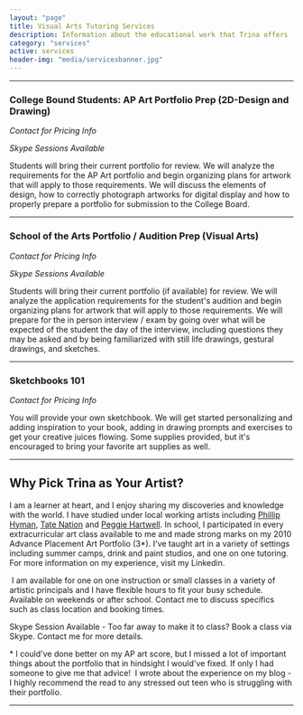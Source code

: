 ```yaml
---
layout: "page"
title: Visual Arts Tutoring Services
description: Information about the educational work that Trina offers
category: "services"
active: services
header-img: "media/servicesbanner.jpg"
---
```




  



-------

### College Bound Students: AP Art Portfolio Prep (2D-Design and Drawing)

_Contact for Pricing Info_

_Skype Sessions Available_

  

Students will bring their current portfolio for review. We will analyze the requirements for the AP Art portfolio and begin organizing plans for artwork that will apply to those requirements. We will discuss the elements of design, how to correctly photograph artworks for digital display and how to properly prepare a portfolio for submission to the College Board.

  



----------------------------------------------------------------------------------------------------------------------------------------------------------------------------------------------------------------------------------------------------------------------------------------------------------------------------------------------------------------------------------------------------------------------------------------------

### School of the Arts Portfolio / Audition Prep (Visual Arts)

_Contact for Pricing Info_

_Skype Sessions Available_

  

Students will bring their current portfolio (if available) for review. We will analyze the application requirements for the student's audition and begin organizing plans for artwork that will apply to those requirements. We will prepare for the in person interview / exam by going over what will be expected of the student the day of the interview, including questions they may be asked and by being familiarized with still life drawings, gestural drawings, and sketches.

  



--------------------------------------------------------------------------------------------------------------------------------------------------------------------------------------------------------------------------------------------------------------------------------------------------------------------------------------------------------------------------------------------------------------------------------------------------------------------------------------------------------------------------------------------------------

### Sketchbooks 101

_Contact for Pricing Info_

You will provide your own sketchbook. We will get started personalizing and adding inspiration to your book, adding in drawing prompts and exercises to get your creative juices flowing. Some supplies provided, but it's encouraged to bring your favorite art supplies as well.

  
-------------------------------------------------------------------------------------------------------------------------------------------------------------------------------------------------------------------------------------------------------------------------------------------------------------------

Why Pick Trina as Your Artist?
------------------------------

I am a learner at heart, and I enjoy sharing my discoveries and knowledge with the world. I have studied under local working artists including [Phillip Hyman](https://www.charlestoncitypaper.com/charleston/prolific-artist-phillip-hyman-spreads-the-love-underground/Content?oid=2410259), [Tate Nation](https://www.tatenation.com/) and [Peggie Hartwell](http://www.peggiehartwell.com/). In school, I participated in every extracurricular art class available to me and made strong marks on my 2010 Advance Placement Art Portfolio (3*). I've taught art in a variety of settings including summer camps, drink and paint studios, and one on one tutoring. For more information on my experience, visit my Linkedin.  
  
 I am available for one on one instruction or small classes in a variety of artistic principals and I have flexible hours to fit your busy schedule. Available on weekends or after school. Contact me to discuss specifics such as class location and booking times.  
  
Skype Session Available - Too far away to make it to class? Book a class via Skype. Contact me for more details.  
  
\* I could've done better on my AP art score, but I missed a lot of important things about the portfolio that in hindsight I would've fixed. If only I had someone to give me that advice!  I wrote about the experience on my blog - I highly recommend the read to any stressed out teen who is struggling with their portfolio.  
  

  

---
